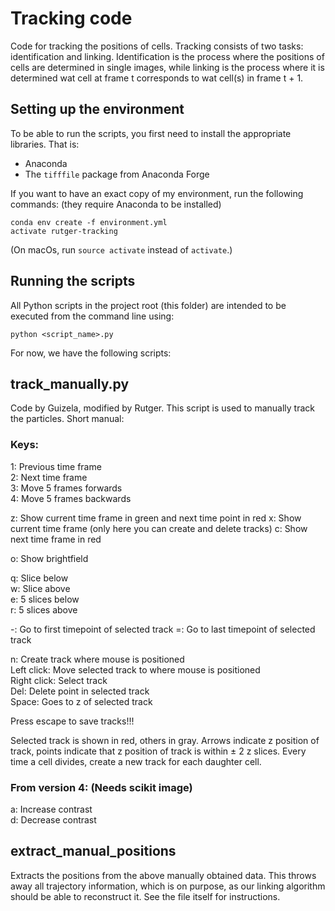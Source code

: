 Tracking code
=============

Code for tracking the positions of cells. Tracking consists of two tasks: identification and linking. Identification
is the process where the positions of cells are determined in single images, while linking is the process where it is
determined wat cell at frame t corresponds to wat cell(s) in frame t + 1.

Setting up the environment
--------------------------
To be able to run the scripts, you first need to install the appropriate libraries. That is:

* Anaconda
* The `tifffile` package from Anaconda Forge

If you want to have an exact copy of my environment, run the following commands: (they require
Anaconda to be installed)

    conda env create -f environment.yml
    activate rutger-tracking

(On macOs, run `source activate` instead of `activate`.)

Running the scripts
-------------------

All Python scripts in the project root (this folder) are intended to be executed from the command line
using:

    python <script_name>.py
   
For now, we have the following scripts:

track_manually.py
-----------------

Code by Guizela, modified by Rutger. This script is used to manually track the particles. Short manual:

### Keys:

1​: Previous time frame  
2​: Next time frame  
3​: Move 5 frames forwards  
4​: Move 5 frames backwards

z​: Show current time frame in green and next time point in red
x​: Show current time frame (only here you can create and delete tracks)
c​: Show next time frame in red

o​: Show brightfield

q​: Slice below  
w​: Slice above  
e​: 5 slices below  
r​: 5 slices above

-​: Go to first timepoint of selected track
=​: Go to last timepoint of selected track

n​: Create track where mouse is positioned  
Left click​: Move selected track to where mouse is positioned  
Right click​: Select track  
Del​: Delete point in selected track  
Space​: Goes to z of selected track 

Press ​escape ​to save tracks!!! 

Selected track is shown in red, others in gray. Arrows indicate z position of track, points indicate that z position of
track is within ± 2 z slices. Every time a cell divides, create a new track for each daughter cell. 
 
### From version 4: (Needs scikit image)  
a​: Increase contrast  
d​: Decrease contrast 

extract_manual_positions
------------------------
Extracts the positions from the above manually obtained data. This throws away all trajectory information, which is on
purpose, as our linking algorithm should be able to reconstruct it. See the file itself for instructions.


